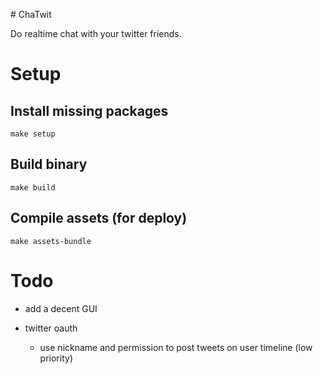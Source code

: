 # ChaTwit

Do realtime chat with your twitter friends.

# Setup

## Install missing packages

```make setup```

## Build binary

```make build```

## Compile assets (for deploy)

```make assets-bundle```

# Todo

* add a decent GUI

* twitter oauth
  * use nickname and permission to post tweets on user timeline (low priority)
